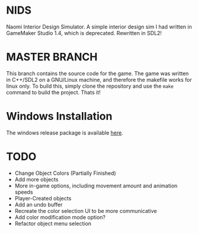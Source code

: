 # NIDS
Naomi Interior Design Simulator. A simple interior design sim I had written in GameMaker Studio 1.4, which is deprecated. Rewritten in SDL2!

# MASTER BRANCH
This branch contains the source code for the game. The game was written in C++/SDL2 on a GNU/Linux machine, and therefore the makefile works for linux only.
To build this, simply clone the repository and use the `make` command to build the project. Thats it!

# Windows Installation
The windows release package is available [here](github.com/CoralRocker/NIDS/releases).

# TODO
* Change Object Colors (Partially Finished)
* Add more objects
* More in-game options, including movement amount and animation speeds
* Player-Created objects
* Add an undo buffer
* Recreate the color selection UI to be more communicative
* Add color modification mode option?
* Refactor object menu selection

